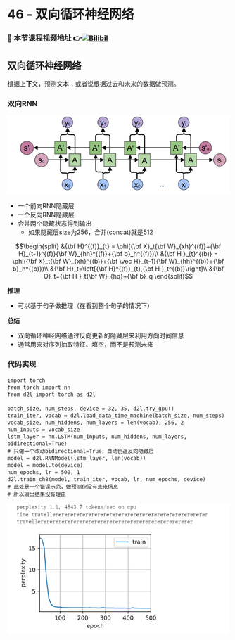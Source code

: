 # 46 - 双向循环神经网络

### 🎦 本节课程视频地址 👉[![Bilibil](https://i2.hdslb.com/bfs/archive/dc2e8e29a1a7cbc3e9f65c94cf08568a13b3c60a.jpg@640w_400h_100Q_1c.webp)](https://www.bilibili.com/video/BV12X4y1c71W)
## 双向循环神经网络

根据上**下**文，预测文本；或者说根据过去和未来的数据做预测。

### 双向RNN

![](\Images/046-01.png)

- 一个前向RNN隐藏层
- 一个反向RNN隐藏层
- 合并两个隐藏状态得到输出
  - 如果隐藏层size为256，合并(concat)就是512

$$\begin{split}
&{\bf H}^{(f)}_{t} = \phi({\bf X}_t{\bf W}_{xh}^{(f)}+{\bf H}_{t-1}^{(f)}{\bf W}_{hh}^{(f)}+{\bf b}_h^{(f)})\\
&{\bf H }_{t}^{(b)} = \phi({\bf X}_t{\bf W}_{xh}^{(b)}+{\bf \vec H}_{t-1}{\bf W}_{hh}^{(b)}+{\bf b}_h^{(b)})\\
&{\bf H}_t=\left[{\bf H}^{(f)}_{t},{\bf H }_t^{(b)}\right]\\
&{\bf O}_t={\bf H }_t{\bf W}_{hq}+{\bf b}_q
\end{split}$$

**推理**

- 可以基于句子做推理（在看到整个句子的情况下）

**总结**

- 双向循环神经网络通过反向更新的隐藏层来利用方向时间信息
- 通常用来对序列抽取特征、填空，而不是预测未来

### 代码实现

```
import torch
from torch import nn
from d2l import torch as d2l

batch_size, num_steps, device = 32, 35, d2l.try_gpu()
train_iter, vocab = d2l.load_data_time_machine(batch_size, num_steps)
vocab_size, num_hiddens, num_layers = len(vocab), 256, 2
num_inputs = vocab_size
lstm_layer = nn.LSTM(num_inputs, num_hiddens, num_layers, bidirectional=True)
# 只做一个改动bidirectional=True，自动创造反向隐藏层
model = d2l.RNNModel(lstm_layer, len(vocab))
model = model.to(device)
num_epochs, lr = 500, 1
d2l.train_ch8(model, train_iter, vocab, lr, num_epochs, device)
# 此处是一个错误示范，做预测但没有未来信息
# 所以输出结果没有理由
```
![](\Images/047-01.png)